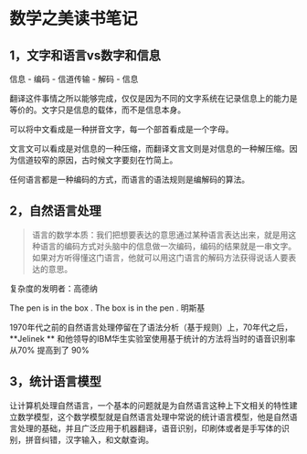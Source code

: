 # 数学之美读书笔记

## 1，文字和语言vs数字和信息

信息 - 编码 - 信道传输 - 解码  - 信息

翻译这件事情之所以能够完成，仅仅是因为不同的文字系统在记录信息上的能力是等价的。文字只是信息的载体，而不是信息本身。



可以将中文看成是一种拼音文字，每一个部首看成是一个字母。

文言文可以看成是对信息的一种压缩，而翻译文言文则是对信息的一种解压缩。因为信道较窄的原因，古时候文字要刻在竹简上。

任何语言都是一种编码的方式，而语言的语法规则是编解码的算法。

## 2，自然语言处理

> 语言的数学本质：我们把想要表达的意思通过某种语言表达出来，就是用这种语言的编码方式对头脑中的信息做一次编码，编码的结果就是一串文字。如果对方听得懂这门语言，他就可以用这门语言的解码方法获得说话人要表达的意思。



复杂度的发明者：高德纳

The pen is in the box . The box is in the pen . 明斯基

1970年代之前的自然语言处理停留在了语法分析（基于规则）上，70年代之后，**Jelinek **  和他领导的IBM华生实验室使用基于统计的方法将当时的语音识别率从70% 提高到了 90%

## 3，统计语言模型

让计算机处理自然语言，一个基本的问题就是为自然语言这种上下文相关的特性建立数学模型，这个数学模型就是自然语言处理中常说的统计语言模型，他是自然语言处理的基础，并且广泛应用于机器翻译，语音识别，印刷体或者是手写体的识别，拼音纠错，汉字输入，和文献查询。
